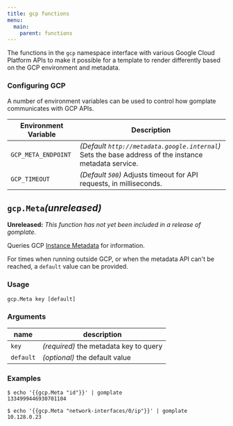 ```yaml
---
title: gcp functions
menu:
  main:
    parent: functions
---
```


The functions in the `gcp` namespace interface with various Google Cloud Platform
APIs to make it possible for a template to render differently based on the GCP
environment and metadata.

### Configuring GCP

A number of environment variables can be used to control how gomplate communicates
with GCP APIs.

| Environment Variable | Description |
| -------------------- | ----------- |
| `GCP_META_ENDPOINT` | _(Default `http://metadata.google.internal`)_ Sets the base address of the instance metadata service. |
| `GCP_TIMEOUT` | _(Default `500`)_ Adjusts timeout for API requests, in milliseconds. |

## `gcp.Meta`_(unreleased)_
**Unreleased:** _This function has not yet been included in a release of gomplate._

Queries GCP [Instance Metadata](https://cloud.google.com/compute/docs/storing-retrieving-metadata) for information.

For times when running outside GCP, or when the metadata API can't be reached, a `default` value can be provided.

### Usage

```
gcp.Meta key [default]
```

### Arguments

| name | description |
|------|-------------|
| `key` | _(required)_ the metadata key to query |
| `default` | _(optional)_ the default value |

### Examples

```console
$ echo '{{gcp.Meta "id"}}' | gomplate
1334999446930701104
```
```console
$ echo '{{gcp.Meta "network-interfaces/0/ip"}}' | gomplate
10.128.0.23
```
